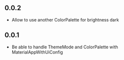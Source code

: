 ## 0.0.2

* Allow to use another ColorPalette for brightness dark

## 0.0.1

* Be able to handle ThemeMode and ColorPalette with MaterialAppWithUiConfig